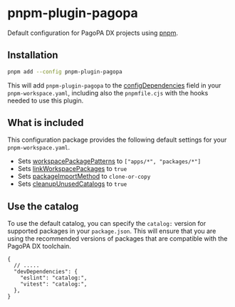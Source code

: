 # pnpm-plugin-pagopa

Default configuration for PagoPA DX projects using [pnpm](https://pnpm.io).

## Installation

```sh
pnpm add --config pnpm-plugin-pagopa
```

This will add `pnpm-plugin-pagopa` to the [configDependencies](https://pnpm.io/config-dependencies) field in your `pnpm-workspace.yaml`, including also the `pnpmfile.cjs` with the hooks needed to use this plugin.

## What is included

This configuration package provides the following default settings for your `pnpm-workspace.yaml`.

- Sets [workspacePackagePatterns](https://pnpm.io/workspaces) to `["apps/*", "packages/*"]`
- Sets [linkWorkspacePackages](https://pnpm.io/cli/run#linkworkspacepackages) to `true`
- Sets [packageImportMethod](https://pnpm.io/settings#packageimportmethod) to `clone-or-copy`
- Sets [cleanupUnusedCatalogs](https://pnpm.io/catalogs#cleanupunusedcatalogs) to `true`

## Use the catalog

To use the default catalog, you can specify the `catalog:` version for supported packages in your `package.json`. This will ensure that you are using the recommended versions of packages that are compatible with the PagoPA DX toolchain.

```jsonc
{
  // .....
  "devDependencies": {
    "eslint": "catalog:",
    "vitest": "catalog:",
  },
}
```
